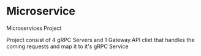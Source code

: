# Microservice
Microservices Project

Project consist of 4 gRPC Servers and 1 Gateway.API cliet that handles the coming requests and map it to it's gRPC Service
